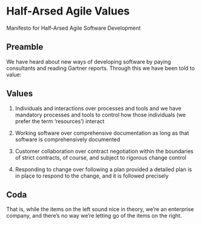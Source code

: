# Half-Arsed Agile Values

Manifesto for Half-Arsed Agile Software Development

## Preamble
We have heard about new ways of developing software by
paying consultants and reading Gartner reports. Through
this we have been told to value:

## Values

1. Individuals and interactions over processes and tools
   and we have mandatory processes and tools to control how those
   individuals (we prefer the term ‘resources’) interact

2. Working software over comprehensive documentation
   as long as that software is comprehensively documented

3. Customer collaboration over contract negotiation
   within the boundaries of strict contracts, of course,
   and subject to rigorous change control

4. Responding to change over following a plan
   provided a detailed plan is in place to respond to the change,
   and it is followed precisely

## Coda

That is, while the items on the left sound nice
in theory, we’re an enterprise company, and there’s
no way we’re letting go of the items on the right.
